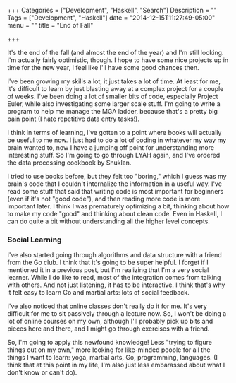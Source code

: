 +++
Categories = ["Development", "Haskell", "Search"]
Description = ""
Tags = ["Development", "Haskell"]
date = "2014-12-15T11:27:49-05:00"
menu = ""
title = "End of Fall"

+++

It's the end of the fall (and almost the end of the year) and I'm still looking. I'm actually fairly optimistic, though. I hope to have some nice projects up in time for the new year, I feel like I'll have some good chances then.

I've been growing my skills a lot, it just takes a lot of time. At least for me, it's difficult to learn by just blasting away at a complex project for a couple of weeks. I've been doing a lot of smaller bits of code, especially Project Euler, while also investigating some larger scale stuff. I'm going to write a program to help me manage the MGA ladder, because that's a pretty big pain point (I hate repetitive data entry tasks!).

I think in terms of learning, I've gotten to a point where books will actually be useful to me now. I just had to do a lot of coding in whatever my way my brain wanted to, now I have a jumping off point for understanding more interesting stuff. So I'm going to go through LYAH again, and I've ordered the data processing cookbook by Shuklan. 

I tried to use books before, but they felt too "boring," which I guess was my brain's code that I couldn't internalize the information in a useful way. I've read some stuff that said that writing code is most important for beginners (even if it's not "good code"), and then reading more code is more important later. I think I was prematurely optimizing a bit, thinking about how to make my code "good" and thinking about clean code. Even in Haskell, I can do quite a bit without understanding all the higher level concepts.

### Social Learning

I've also started going through algorithms and data structure with a friend from the Go club. I think that it's going to be super helpful. I forget if I mentioned it in a previous post, but I'm realizing that I'm a very social learner. While I do like to read, most of the integration comes from talking with others. And not just listening, it has to be interactive. I think that's why it felt easy to learn Go and martial arts: lots of social feedback.

I've also noticed that online classes don't really do it for me. It's very difficult for me to sit passively through a lecture now. So, I won't be doing a lot of online courses on my own, although I'll probably pick up bits and pieces here and there, and I might go through exercises with a friend.

So, I'm going to apply this newfound knowledge! Less "trying to figure things out on my own," more looking for like-minded people for all the things I want to learn: yoga, martial arts, Go, programming, languages. (I think that at this point in my life, I'm also just less embarassed about what I don't know or can't do).
